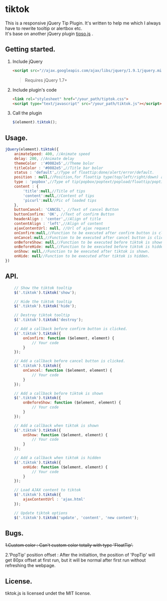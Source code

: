 # tiktok
This is a responsive jQuery Tip Plugin.
It's written to help me which I always have to rewrite tooltip or alertbox etc.<br>
It's base on another jQuery plugin [tioso.js](https://github.com/object505/tipso) .

## Getting started.
1. Include jQuery

	```html
	<script src="//ajax.googleapis.com/ajax/libs/jquery/1.9.1/jquery.min.js"></script>
	```

	>Requires jQuery 1.7+

2. Include plugin's code

	```html
	<link rel="stylesheet" href="/your_path/tiptok.css">
	<script type="text/javascript" src="/your_path/tiktok.js"></script>
	```

3. Call the plugin

	```js
	$(element).tiktok();
	```

## Usage.


```js
jQuery(element).tiktok({
	animateSpeed: 400, //Animate speed
	delay: 200, //Animate delay
	themeColor  :'#0082e5',//Theme bolor
	titleColor : '#0082e5',//Title bar bolor
	status : 'default',//Type of floattip:done/alert/error/default.
	position : null,//Position,for floattip type(top/left/right/down) and poptip type(top/middle/bottom)
	type : 'popbox',//Type of tip(popbox/poptext/popload/floattip/poptip)
	content : {
		'title':null,//Title of tips
		'content':null,//Content of tips
		'picurl':null//Pic of loaded tips
	},
	buttonCancel: 'CANCEL', //Text of cancel Button
	buttonConfirm: 'OK', //Text of confirm Button
	headerAlign : 'center',//Align of title
	contentAlign : 'left',//Align of content
	ajaxContentUrl: null, //Url of ajax request
	onConfirm:null,//Function to be executed after confirm button is clicked.
	onCancel:null,//Function to be executed after cancel button is clicked.
	onBeforeShow: null,//Function to be executed before tiktok is shown.
    onBeforeHide: null,//Function to be executed before tiktok is hidden.
	onShow: null,//Function to be executed after tiktok is shown.
	onHide: null//Function to be executed after tiktok is hidden.
})
```

## API.

```js
    // Show the tiktok tooltip
    $('.tiktok').tiktok('show');

    // Hide the tiktok tooltip
    $('.tiktok').tiktok('hide');

    // Destroy tiktok tooltip
    $('.tiktok').tiktok('destroy');

    // Add a callback before confirm button is clicked.
    $('.tiktok').tiktok({
        onConfirm: function ($element, element) {
            // Your code
        }
    });

    // Add a callback before cancel button is clicked.
    $('.tiktok').tiktok({
        onCancel: function ($element, element) {
            // Your code
        }
    });

    // Add a callback before tiktok is shown
    $('.tiktok').tiktok({
        onBeforeShow: function ($element, element) {
            // Your code
        }
    });

    // Add a callback when tiktok is shown
    $('.tiktok').tiktok({
        onShow: function ($element, element) {
            // Your code
        }
    });

    // Add a callback when tiktok is hidden
    $('.tiktok').tiktok({
        onHide: function ($element, element) {
            // Your code
        }
    });

    // Load AJAX content to tiktok
    $('.tiktok').tiktok({ 
        ajaxContentUrl : 'ajax.html'
    });

    // Update tiktok options
    $('.tiktok').tiktok('update', 'content', 'new content');
```

## Bugs.
<del>1.Custom color : Can't custom color totally with type 'FloatTip'.</del>

2.'PopTip' position offset :
After the initialtion, the position of 'PopTip' will get 80px offset at first run, but it will be normal after first run without refreshing the webpage.


## License.

tiktok.js is licensed undet the MIT license.

